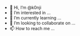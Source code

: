 - 👋 Hi, I’m @k0nji
- 👀 I’m interested in ...
- 🌱 I’m currently learning ...
- 💞️ I’m looking to collaborate on ...
- 📫 How to reach me ...

<!---
k0nji/k0nji is a ✨ special ✨ repository because its `README.md` (this file) appears on your GitHub profile.
You can click the Preview link to take a look at your changes.
--->
